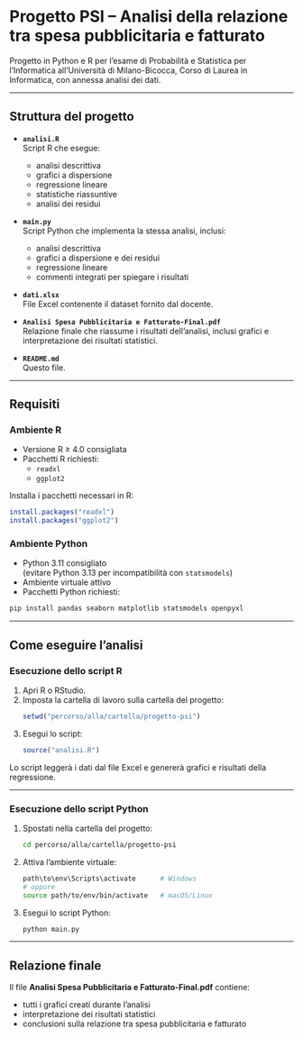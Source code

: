 # Progetto PSI – Analisi della relazione tra spesa pubblicitaria e fatturato

Progetto in Python e R per l’esame di Probabilità e Statistica per l’Informatica all’Università di Milano-Bicocca, Corso di Laurea in Informatica, con annessa analisi dei dati.

---

## Struttura del progetto

- **`analisi.R`**  
  Script R che esegue:
  - analisi descrittiva
  - grafici a dispersione
  - regressione lineare
  - statistiche riassuntive
  - analisi dei residui

- **`main.py`**  
  Script Python che implementa la stessa analisi, inclusi:
  - analisi descrittiva
  - grafici a dispersione e dei residui
  - regressione lineare
  - commenti integrati per spiegare i risultati

- **`dati.xlsx`**  
  File Excel contenente il dataset fornito dal docente.

- **`Analisi Spesa Pubblicitaria e Fatturato-Final.pdf`**  
  Relazione finale che riassume i risultati dell’analisi, inclusi grafici e interpretazione dei risultati statistici.

- **`README.md`**  
  Questo file.

---

## Requisiti

### Ambiente R

- Versione R ≥ 4.0 consigliata
- Pacchetti R richiesti:
  - `readxl`
  - `ggplot2`

Installa i pacchetti necessari in R:

```R
install.packages("readxl")
install.packages("ggplot2")
```

### Ambiente Python

- Python 3.11 consigliato  
  (evitare Python 3.13 per incompatibilità con `statsmodels`)
- Ambiente virtuale attivo
- Pacchetti Python richiesti:

```bash
pip install pandas seaborn matplotlib statsmodels openpyxl
```

---

## Come eseguire l’analisi

### Esecuzione dello script R

1. Apri R o RStudio.
2. Imposta la cartella di lavoro sulla cartella del progetto:
   ```R
   setwd("percorso/alla/cartella/progetto-psi")
   ```
3. Esegui lo script:
   ```R
   source("analisi.R")
   ```

Lo script leggerà i dati dal file Excel e genererà grafici e risultati della regressione.

---

### Esecuzione dello script Python

1. Spostati nella cartella del progetto:
   ```bash
   cd percorso/alla/cartella/progetto-psi
   ```

2. Attiva l’ambiente virtuale:
   ```bash
   path\to\env\Scripts\activate      # Windows
   # oppure
   source path/to/env/bin/activate   # macOS/Linux
   ```

3. Esegui lo script Python:
   ```bash
   python main.py
   ```

---

## Relazione finale

Il file **Analisi Spesa Pubblicitaria e Fatturato-Final.pdf** contiene:

- tutti i grafici creati durante l’analisi
- interpretazione dei risultati statistici
- conclusioni sulla relazione tra spesa pubblicitaria e fatturato

